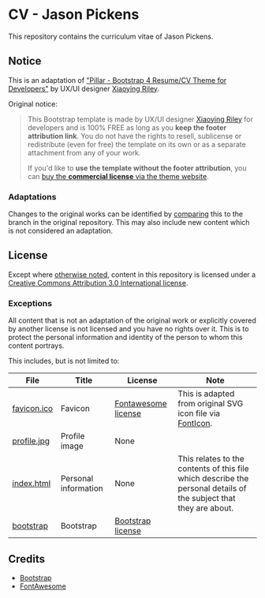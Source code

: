 # CV - Jason Pickens

This repository contains the curriculum vitae of Jason Pickens.

## Notice

This is an adaptation of ["Pillar - Bootstrap 4 Resume/CV Theme for Developers"][original] by UX/UI
designer [Xiaoying Riley][].

Original notice:
> This Bootstrap template is made by UX/UI designer [Xiaoying Riley][] for developers and is 100%
> FREE as long as you **keep the footer attribution link**. You do not have the rights to resell,
> sublicense or redistribute (even for free) the template on its own or as a separate attachment
> from any of your work.
>  
> If you'd like to **use the template without the footer attribution**, you can
> [buy the **commercial license** via the theme website][buy license].

### Adaptations

Changes to the original works can be identified by [comparing][] this to the branch in the original
repository. This may also include new content which is not considered an adaptation.

## License

Except where [otherwise noted][exceptions], content in this repository is licensed under a
[Creative Commons Attribution 3.0 International license][cc by 3.0].

### Exceptions

All content that is not an adaptation of the original work or explicitly covered by another license
is not licensed and you have no rights over it. This is to protect the personal information and
identity of the person to whom this content portrays.

This includes, but is not limited to:

| File | Title | License | Note |
| ---- | ----- | ------- | ---- |
| [favicon.ico](assets/images/favicon.ico) | Favicon | [Fontawesome license][] | This is adapted from original SVG icon file via [FontIcon][]. |
| [profile.jpg](assets/images/profile.jpg) | Profile image | None | |
| [index.html](index.html) | Personal information | None | This relates to the contents of this file which describe the personal details of the subject that they are about. |
| [bootstrap](assets/scss/bootstrap) | Bootstrap | [Bootstrap license][] | |

## Credits

- [Bootstrap][]
- [FontAwesome][]

[bootstrap]: http://getbootstrap.com/
[bootstrap license]: https://github.com/twbs/bootstrap/blob/master/LICENSE
[buy license]: https://themes.3rdwavemedia.com/bootstrap-templates/all/free-bootstrap4-resume-cv-template-for-developers-pillar/
[cc by 3.0]: https://creativecommons.org/licenses/by/3.0/
[comparing]: https://github.com/xriley/pillar-theme/compare/1b6797e6e773d606c956ec05256d219b4d3318d5...steinybot:master
[exceptions]: #exceptions
[fontawesome]: http://fortawesome.github.io/Font-Awesome/
[fontawesome license]: https://fontawesome.com/license/free
[fonticon]: https://gauger.io/fonticon/
[original]: https://github.com/xriley/pillar-theme
[xiaoying riley]: https://twitter.com/3rdwave_themes
